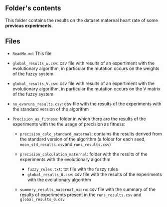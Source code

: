 ## Folder's contents
This folder contains the results on the dataset maternal heart rate of some **previous experiments**.

## Files
- `ReadMe.md`: This file

- `global_results_w.csv`: csv file with results of an expertiment with the evolutionary algorithm, in particular the mutation occurs on the weights of the fuzzy system
- `global_results_V.csv`: csv file with results of an expertiment with the evolutionary algorithm, in particular the mutation occurs on the V matrix of the fuzzy system

- `no_evoruns_results.csv`: csv file with the results of the experiments with the standard version of the algorithm

- `Precision_as_fitness`: folder in which there are the results of the experiments with the the usage of precision as fitness:
    - `precision_calc_standard_maternal`: contains the results derived from the standard version of the algorithm (a folder for each seed, `mean_std_results.csv`and `runs_results.csv`)
    - `precision_calculation_maternal`: folder with the results of the experiments with the evolutionary algorithm
        - `fuzzy_rules.txt`: txt file with the fuzzy rules 
        - `global_results_0.csv`: csv file with the results of the experiments with the evolutionary algorithm

    - `summery_results_maternal_micro`:  csv file with the summary of the results of  experiments present in the `runs_results.csv` and `global_results_0.csv`

